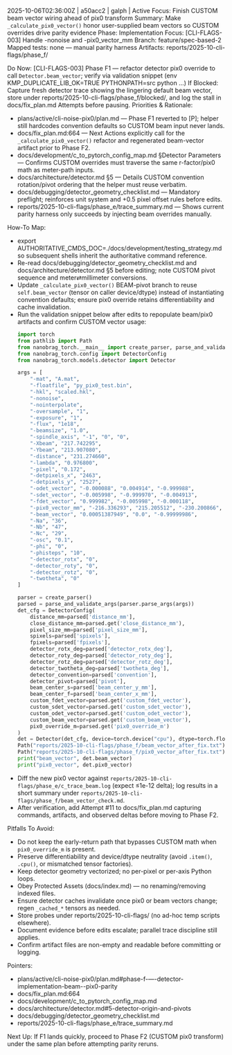 2025-10-06T02:36:00Z | a50acc2 | galph | Active Focus: Finish CUSTOM beam vector wiring ahead of pix0 transform
Summary: Make `_calculate_pix0_vector()` honor user-supplied beam vectors so CUSTOM overrides drive parity evidence
Phase: Implementation
Focus: [CLI-FLAGS-003] Handle -nonoise and -pix0_vector_mm
Branch: feature/spec-based-2
Mapped tests: none — manual parity harness
Artifacts: reports/2025-10-cli-flags/phase_f/

Do Now: [CLI-FLAGS-003] Phase F1 — refactor detector pix0 override to call `Detector.beam_vector`; verify via validation snippet (env KMP_DUPLICATE_LIB_OK=TRUE PYTHONPATH=src python ...)
If Blocked: Capture fresh detector trace showing the lingering default beam vector, store under reports/2025-10-cli-flags/phase_f/blocked/<timestamp>, and log the stall in docs/fix_plan.md Attempts before pausing.
Priorities & Rationale:
- plans/active/cli-noise-pix0/plan.md — Phase F1 reverted to [P]; helper still hardcodes convention defaults so CUSTOM beam input never lands.
- docs/fix_plan.md:664 — Next Actions explicitly call for the `_calculate_pix0_vector()` refactor and regenerated beam-vector artifact prior to Phase F2.
- docs/development/c_to_pytorch_config_map.md §Detector Parameters — Confirms CUSTOM overrides must traverse the same r-factor/pix0 math as meter-path inputs.
- docs/architecture/detector.md §5 — Details CUSTOM convention rotation/pivot ordering that the helper must reuse verbatim.
- docs/debugging/detector_geometry_checklist.md — Mandatory preflight; reinforces unit system and +0.5 pixel offset rules before edits.
- reports/2025-10-cli-flags/phase_e/trace_summary.md — Shows current parity harness only succeeds by injecting beam overrides manually.

How-To Map:
- export AUTHORITATIVE_CMDS_DOC=./docs/development/testing_strategy.md so subsequent shells inherit the authoritative command reference.
- Re-read docs/debugging/detector_geometry_checklist.md and docs/architecture/detector.md §5 before editing; note CUSTOM pivot sequence and meter⇄millimeter conversions.
- Update `_calculate_pix0_vector()` BEAM-pivot branch to reuse `self.beam_vector` (tensor on caller device/dtype) instead of instantiating convention defaults; ensure pix0 override retains differentiability and cache invalidation.
- Run the validation snippet below after edits to repopulate beam/pix0 artifacts and confirm CUSTOM vector usage:
  ```python
  import torch
  from pathlib import Path
  from nanobrag_torch.__main__ import create_parser, parse_and_validate_args
  from nanobrag_torch.config import DetectorConfig
  from nanobrag_torch.models.detector import Detector

  args = [
      "-mat", "A.mat",
      "-floatfile", "py_pix0_test.bin",
      "-hkl", "scaled.hkl",
      "-nonoise",
      "-nointerpolate",
      "-oversample", "1",
      "-exposure", "1",
      "-flux", "1e18",
      "-beamsize", "1.0",
      "-spindle_axis", "-1", "0", "0",
      "-Xbeam", "217.742295",
      "-Ybeam", "213.907080",
      "-distance", "231.274660",
      "-lambda", "0.976800",
      "-pixel", "0.172",
      "-detpixels_x", "2463",
      "-detpixels_y", "2527",
      "-odet_vector", "-0.000088", "0.004914", "-0.999988",
      "-sdet_vector", "-0.005998", "-0.999970", "-0.004913",
      "-fdet_vector", "0.999982", "-0.005998", "-0.000118",
      "-pix0_vector_mm", "-216.336293", "215.205512", "-230.200866",
      "-beam_vector", "0.00051387949", "0.0", "-0.99999986",
      "-Na", "36",
      "-Nb", "47",
      "-Nc", "29",
      "-osc", "0.1",
      "-phi", "0",
      "-phisteps", "10",
      "-detector_rotx", "0",
      "-detector_roty", "0",
      "-detector_rotz", "0",
      "-twotheta", "0"
  ]

  parser = create_parser()
  parsed = parse_and_validate_args(parser.parse_args(args))
  det_cfg = DetectorConfig(
      distance_mm=parsed['distance_mm'],
      close_distance_mm=parsed.get('close_distance_mm'),
      pixel_size_mm=parsed['pixel_size_mm'],
      spixels=parsed['spixels'],
      fpixels=parsed['fpixels'],
      detector_rotx_deg=parsed['detector_rotx_deg'],
      detector_roty_deg=parsed['detector_roty_deg'],
      detector_rotz_deg=parsed['detector_rotz_deg'],
      detector_twotheta_deg=parsed['twotheta_deg'],
      detector_convention=parsed['convention'],
      detector_pivot=parsed['pivot'],
      beam_center_s=parsed['beam_center_y_mm'],
      beam_center_f=parsed['beam_center_x_mm'],
      custom_fdet_vector=parsed.get('custom_fdet_vector'),
      custom_sdet_vector=parsed.get('custom_sdet_vector'),
      custom_odet_vector=parsed.get('custom_odet_vector'),
      custom_beam_vector=parsed.get('custom_beam_vector'),
      pix0_override_m=parsed.get('pix0_override_m')
  )
  det = Detector(det_cfg, device=torch.device("cpu"), dtype=torch.float64)
  Path("reports/2025-10-cli-flags/phase_f/beam_vector_after_fix.txt").write_text(f"{det.beam_vector.tolist()}\n")
  Path("reports/2025-10-cli-flags/phase_f/pix0_vector_after_fix.txt").write_text(f"{det.pix0_vector.tolist()}\n")
  print("beam_vector", det.beam_vector)
  print("pix0_vector", det.pix0_vector)
  ```
- Diff the new pix0 vector against `reports/2025-10-cli-flags/phase_e/c_trace_beam.log` (expect ≤1e-12 delta); log results in a short summary under `reports/2025-10-cli-flags/phase_f/beam_vector_check.md`.
- After verification, add Attempt #11 to docs/fix_plan.md capturing commands, artifacts, and observed deltas before moving to Phase F2.

Pitfalls To Avoid:
- Do not keep the early-return path that bypasses CUSTOM math when `pix0_override_m` is present.
- Preserve differentiability and device/dtype neutrality (avoid `.item()`, `.cpu()`, or mismatched tensor factories).
- Keep detector geometry vectorized; no per-pixel or per-axis Python loops.
- Obey Protected Assets (docs/index.md) — no renaming/removing indexed files.
- Ensure detector caches invalidate once pix0 or beam vectors change; regen `_cached_*` tensors as needed.
- Store probes under reports/2025-10-cli-flags/ (no ad-hoc temp scripts elsewhere).
- Document evidence before edits escalate; parallel trace discipline still applies.
- Confirm artifact files are non-empty and readable before committing or logging.

Pointers:
- plans/active/cli-noise-pix0/plan.md#phase-f-—-detector-implementation-beam--pix0-parity
- docs/fix_plan.md:664
- docs/development/c_to_pytorch_config_map.md
- docs/architecture/detector.md#5-detector-origin-and-pivots
- docs/debugging/detector_geometry_checklist.md
- reports/2025-10-cli-flags/phase_e/trace_summary.md

Next Up: If F1 lands quickly, proceed to Phase F2 (CUSTOM pix0 transform) under the same plan before attempting parity reruns.
